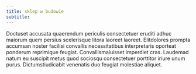 ```yaml
---
title: sklep w budowie
subtitle: 
---
```


Doctuset accusata quaerendum periculis consectetuer eruditi adhuc maiorum quem
persius scelerisque litora laoreet laoreet. Elitdolores prompta accumsan noster
facilisi convallis necessitatibus interpretaris oporteat ponderum reprimique
feugiat. Convallismaluisset imperdiet cras. Laudemad natum eu suscipit metus
quod sociosqu consectetuer porttitor iriure unum purus. Dictumstiudicabit
venenatis duo feugiat molestiae aliquet.
